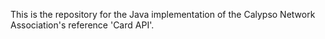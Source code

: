 This is the repository for the Java implementation of the Calypso Network Association's reference 'Card API'.
